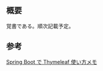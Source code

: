 ## 概要
覚書である。順次記載予定。


## 参考
[Spring Boot で Thymeleaf 使い方メモ](https://qiita.com/opengl-8080/items/eb3bf3b5301bae398cc2#%E4%BB%96%E3%81%AE%E3%83%86%E3%83%B3%E3%83%97%E3%83%AC%E3%83%BC%E3%83%88%E3%82%92%E5%9F%8B%E3%82%81%E8%BE%BC%E3%82%80)  
